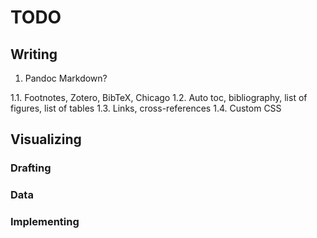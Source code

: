 # TODO

## Writing

1. Pandoc Markdown?

  1.1. Footnotes, Zotero, BibTeX, Chicago
  1.2. Auto toc, bibliography, list of figures, list of tables
  1.3. Links, cross-references
  1.4. Custom CSS

## Visualizing

### Drafting

### Data

### Implementing